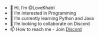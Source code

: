 - 👋 Hi, I’m @LoveKhatri
- 👀 I’m interested in Programming
- 🌱 I’m currently learning Python and Java
- 💞️ I’m looking to collaborate on Discord
- 📫 How to reach me - Join [Discord](https://discord.gg/cVBJTarKfv)

<!---
LoveKhatri/LoveKhatri is a ✨ special ✨ repository because its `README.md` (this file) appears on your GitHub profile.
You can click the Preview link to take a look at your changes.
--->
